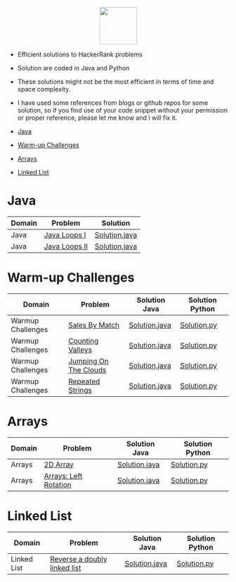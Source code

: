 <p align="center">
    <a href="https://www.hackerrank.com/RodneyShag">
        <img height=85 src="https://d3keuzeb2crhkn.cloudfront.net/hackerrank/assets/styleguide/logo_wordmark-f5c5eb61ab0a154c3ed9eda24d0b9e31.svg">
    </a>
</p>

* Efficient solutions to HackerRank problems
* Solution are coded in Java and Python
* These solutions might not be the most efficient in terms of time and space complexity.
* I have used some references from blogs or github repos for some solution, so if you find use of your code snippet without your permission or proper reference, please let me know and I will fix it.

* [Java](#java)
* [Warm-up Challenges](#warm-up-challenges)
* [Arrays](#arrays)
* [Linked List](#linked-list)

# Java

|Domain|Problem|Solution|
|-----|------|----|
|Java|[Java Loops I](https://www.hackerrank.com/challenges/java-loops-i/problem)|[Solution.java](Java/LoopI.java)|
|Java|[Java Loops II](https://www.hackerrank.com/challenges/java-loops/problem)|[Solution.java](Java/LoopII.java)|

# Warm-up Challenges

|Domain|Problem|Solution Java| Solution Python|
|-----|------|----|----|
|Warmup Challenges|[Sales By Match](https://www.hackerrank.com/challenges/sock-merchant/problem)|[Solution.java](Warmup/Java/SalesByMatch.java)|[Solution.py](Warmup/Python/sales_by_match.py)|
|Warmup Challenges|[Counting Valleys](https://www.hackerrank.com/challenges/counting-valleys/problem)|[Solution.java](Warmup/Java/CountingValleys.java)|[Solution.py](Warmup/Python/counting_valleys.py)|
|Warmup Challenges|[Jumping On The Clouds](https://www.hackerrank.com/challenges/jumping-on-the-clouds/problem)|[Solution.java](Warmup/Java/JumpingOnTheCloud.java)|[Solution.py](Warmup/Python/jumping_on_the_clouds.py)|
|Warmup Challenges|[Repeated Strings](https://www.hackerrank.com/challenges/repeated-string/problem)|[Solution.java](Warmup/Java/RepeatedStrings.java)|[Solution.py](Warmup/Python/repeated_strings.py)|

# Arrays
| Domain | Problem | Solution Java| Solution Python |
|-----|------|----|----|
|Arrays|[2D Array](https://www.hackerrank.com/challenges/2d-array/problem)|[Solution.java](Array/Java/Array2D.java)|[Solution.py](Array/Python/array_2d.py)|
|Arrays|[Arrays: Left Rotation](https://www.hackerrank.com/challenges/ctci-array-left-rotation/problem)|[Solution.java](Array/Java/LeftRotation.java)|[Solution.py](Array/Python/left_rotation.py)|

# Linked List
| Domain | Problem | Solution Java| Solution Python |
|-----|------|----|----|
|Linked List|[Reverse a doubly linked list](https://www.hackerrank.com/challenges/reverse-a-doubly-linked-list/problem)|[Solution.java](Linked-List/Java/dll_reverse.java)|[Solution.py](Linked-List/Python/array_2d.py)|
















